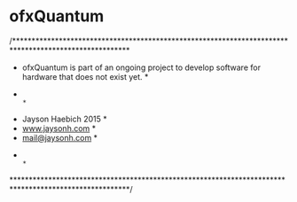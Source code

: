 # ofxQuantum

 /******************************************************************************************************
  * ofxQuantum is part of an ongoing project to develop software for hardware that does not exist yet. *
  *																							 		   *
  * Jayson Haebich 2015																				   *
  * www.jaysonh.com																					   *
  * mail@jaysonh.com																			       *
  *																									   *
  ******************************************************************************************************/
